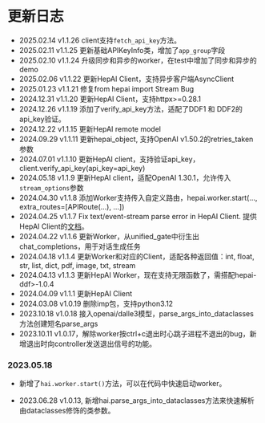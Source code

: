 # 更新日志

+ 2025.02.14 v1.1.26 client支持`fetch_api_key`方法。
+ 2025.02.11 v1.1.25 更新基础APIKeyInfo类，增加了`app_group`字段
+ 2025.02.10 v1.1.24 升级同步和异步的worker，在test中增加了同步和异步的demo
+ 2025.02.06 v1.1.22 更新HepAI Client，支持异步客户端AsyncClient
+ 2025.01.23 v1.1.21 修复from hepai import Stream Bug
+ 2024.12.31 v1.1.20 更新HepAI Client，支持httpx>=0.28.1
+ 2024.12.26 v1.1.19 添加了verify_api_key方法，适配了DDF1 和 DDF2的api_key验证。
+ 2024.12.22 v1.1.15 更新HepAI remote model
+ 2024.09.29 v1.1.11 更新hepai_object, 支持OpenAI v1.50.2的retries_taken参数
+ 2024.07.01 v1.1.10 更新HepAI client，支持验证api_key，client.verify_api_key(api_key=api_key)
+ 2024.05.18 v1.1.9 更新HepAI client，适配OpenAI 1.30.1，允许传入`stream_options`参数
+ 2024.04.30 v1.1.8 添加Worker支持传入自定义路由，hepai.worker.start(..., extra_routes=[APIRoute(...), ...])
+ 2024.04.25 v1.1.7 Fix text/event-stream parse error in HepAI Client. 提供HepAI Client的[文档](hepai_client.md)。
+ 2024.04.22 v1.1.6 更新Worker，从unified_gate中衍生出chat_completions，用于对话生成任务
+ 2024.04.18 v1.1.4 更新Worker和对应的Client，适配各种返回值：int, float, str, list, dict, pdf, image, txt, stream
+ 2024.04.13 v1.1.3 更新HepAI Worker，现在支持无限函数了，需搭配hepai-ddf>-1.0.4
+ 2024.04.09 v1.1.1 更新HepAI Client
+ 2024.03.08 v1.0.19 删除imp包，支持python3.12
+ 2023.10.18 v1.0.18 接入openai/dalle3模型，parse_args_into_dataclasses方法创建短名parse_args
+ 2023.10.11 v1.0.17，解除worker按ctrl+c退出时心跳子进程不退出的bug，新增退出时向controller发送退出信号的功能。

### 2023.05.18
+ 新增了`hai.worker.start()`方法，可以在代码中快速启动worker。

+ 2023.06.28 v1.0.13, 新增hai.parse_args_into_dataclasses方法来快速解析由dataclasses修饰的类参数。


